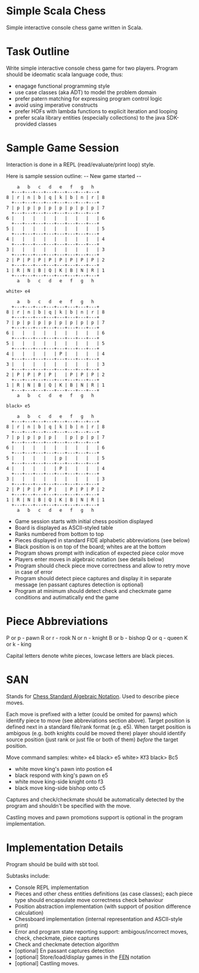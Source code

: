 Simple Scala Chess
==================

Simple interactive console chess game written in Scala.

Task Outline
============

Write simple interactive console chess game for two players.
Program should be ideomatic scala language code, thus:
* enagage functional programming style
* use case classes (aka ADT) to model the problem domain
* prefer patern matching for expressing program control logic
* avoid using imperative constructs
* prefer HOFs with lambda functions to explicit iteration and looping
* prefer scala library entities (especially collections) to the
java SDK-provided classes

Sample Game Session
===================

Interaction is done in a REPL (read/evaluate/print loop) style.

Here is sample session outline:
    -- New game started --

        a   b   c   d   e   f   g   h
      +---+---+---+---+---+---+---+---+
    8 | r | n | b | q | k | b | n | r | 8
      +---+---+---+---+---+---+---+---+
    7 | p | p | p | p | p | p | p | p | 7
      +---+---+---+---+---+---+---+---+
    6 |   |   |   |   |   |   |   |   | 6
      +---+---+---+---+---+---+---+---+
    5 |   |   |   |   |   |   |   |   | 5
      +---+---+---+---+---+---+---+---+
    4 |   |   |   |   |   |   |   |   | 4
      +---+---+---+---+---+---+---+---+
    3 |   |   |   |   |   |   |   |   | 3
      +---+---+---+---+---+---+---+---+
    2 | P | P | P | P | P | P | P | P | 2
      +---+---+---+---+---+---+---+---+
    1 | R | N | B | Q | K | B | N | R | 1
      +---+---+---+---+---+---+---+---+
        a   b   c   d   e   f   g   h

    white> e4

        a   b   c   d   e   f   g   h
      +---+---+---+---+---+---+---+---+
    8 | r | n | b | q | k | b | n | r | 8
      +---+---+---+---+---+---+---+---+
    7 | p | p | p | p | p | p | p | p | 7
      +---+---+---+---+---+---+---+---+
    6 |   |   |   |   |   |   |   |   | 6
      +---+---+---+---+---+---+---+---+
    5 |   |   |   |   |   |   |   |   | 5
      +---+---+---+---+---+---+---+---+
    4 |   |   |   |   | P |   |   |   | 4
      +---+---+---+---+---+---+---+---+
    3 |   |   |   |   |   |   |   |   | 3
      +---+---+---+---+---+---+---+---+
    2 | P | P | P | P |   | P | P | P | 2
      +---+---+---+---+---+---+---+---+
    1 | R | N | B | Q | K | B | N | R | 1
      +---+---+---+---+---+---+---+---+
        a   b   c   d   e   f   g   h

    black> e5

        a   b   c   d   e   f   g   h
      +---+---+---+---+---+---+---+---+
    8 | r | n | b | q | k | b | n | r | 8
      +---+---+---+---+---+---+---+---+
    7 | p | p | p | p |   | p | p | p | 7
      +---+---+---+---+---+---+---+---+
    6 |   |   |   |   |   |   |   |   | 6
      +---+---+---+---+---+---+---+---+
    5 |   |   |   |   | p |   |   |   | 5
      +---+---+---+---+---+---+---+---+
    4 |   |   |   |   | P |   |   |   | 4
      +---+---+---+---+---+---+---+---+
    3 |   |   |   |   |   |   |   |   | 3
      +---+---+---+---+---+---+---+---+
    2 | P | P | P | P |   | P | P | P | 2
      +---+---+---+---+---+---+---+---+
    1 | R | N | B | Q | K | B | N | R | 1
      +---+---+---+---+---+---+---+---+
        a   b   c   d   e   f   g   h

* Game session starts with initial chess position displayed
* Board is displayed as ASCII-styled table
* Ranks numbered from bottom to top
* Pieces displayed in standard FIDE alphabetic abbreviations (see below)
* Black position is on top of the board; whites are at the bottom
* Program shows prompt with indication of expected piece color move
* Players enter moves in algebraic notation (see details below)
* Program should check piece move correctness and allow to retry move in case of error
* Program should detect piece captures and display it in separate message (en passant captures detection is optional)
* Program at minimum should detect check and checkmate game conditions and autimatically end the game

Piece Abbreviations
===================

P or p - pawn
R or r - rook
N or n - knight
B or b - bishop
Q or q - queen
K or k - king

Capital letters denote white pieces, lowcase letters are black pieces.

SAN
===

Stands for [Chess Standard Algebraic Notation](http://en.wikipedia.org/wiki/Algebraic_notation_(chess)). Used to describe piece moves.

Each move is prefixed with a letter (could be omited for pawns) which identify piece to move (see abbreviations section above). Target position is defined next in a standard file/rank format (e.g. e5). When target position is ambigous (e.g. both knights could be moved there) player should identify source position (just rank or just file or both of them) _before_ the target position.

Move command samples:
    white> e4
    black> e5
    white> Kf3
    black> Bc5

* white move king's pawn into postion e4
* black respond with king's pawn on e5
* white move king-side knight onto f3
* black move king-side bishop onto c5

Captures and check/checkmate should be automatically detected by the program and shouldn't be specified with the move.

Castling moves and pawn promotions support is optional in the program implementation.

Implementation Details
======================

Program should be build with sbt tool.

Subtasks include:
* Console REPL implementation
* Pieces and other chess entities definitions (as case classes); each piece type should encapsulate move correctness check behaviour
* Position abstraction implementation (with support of position difference calculation)
* Chessboard implementation (internal representation and ASCII-style print)
* Error and program state reporting support: ambigous/incorrect moves, check, checkmate, piece captures
* Check and checkmate detection algorithm
* [optional] En passant captures detection
* [optional] Store/load/display games in the [FEN](http://en.wikipedia.org/wiki/FEN) notation
* [optional] Castling moves.
